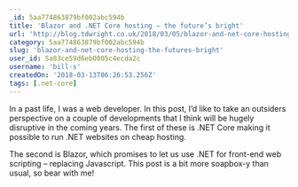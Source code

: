 ```yaml
---
_id: 5aa774863879bf002abc594b
title: 'Blazor and .NET Core hosting – the future’s bright'
url: 'http://blog.tdwright.co.uk/2018/03/05/blazor-and-net-core-hosting-the-futures-bright/'
category: 5aa774863879bf002abc594b
slug: 'blazor-and-net-core-hosting-the-futures-bright'
user_id: 5a83ce59d6eb0005c4ecda2c
username: 'bill-s'
createdOn: '2018-03-13T06:26:53.256Z'
tags: [.net-core]
---
```


In a past life, I was a web developer. In this post, I’d like to take an outsiders perspective on a couple of developments that I think will be hugely disruptive in the coming years. The first of these is .NET Core making it possible to run .NET websites on cheap hosting.

The second is Blazor, which promises to let us use .NET for front-end web scripting – replacing Javascript. This post is a bit more soapbox-y than usual, so bear with me!
